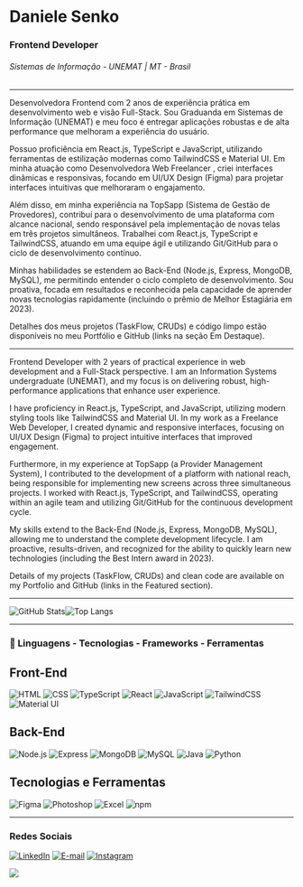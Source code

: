 # Daniele Senko

### Frontend Developer 
###### Sistemas de Informação - UNEMAT | MT - Brasil

___

Desenvolvedora Frontend com 2 anos de experiência prática em desenvolvimento web e visão Full-Stack. Sou Graduanda em Sistemas de Informação (UNEMAT) e meu foco é entregar aplicações robustas e de alta performance que melhoram a experiência do usuário.

Possuo proficiência em React.js, TypeScript e JavaScript, utilizando ferramentas de estilização modernas como TailwindCSS e Material UI. Em minha atuação como Desenvolvedora Web Freelancer , criei interfaces dinâmicas e responsivas, focando em UI/UX Design (Figma) para projetar interfaces intuitivas que melhoraram o engajamento.

Além disso, em minha experiência na TopSapp (Sistema de Gestão de Provedores), contribuí para o desenvolvimento de uma plataforma com alcance nacional, sendo responsável pela implementação de novas telas em três projetos simultâneos. Trabalhei com React.js, TypeScript e TailwindCSS, atuando em uma equipe ágil e utilizando Git/GitHub para o ciclo de desenvolvimento contínuo.

Minhas habilidades se estendem ao Back-End (Node.js, Express, MongoDB, MySQL), me permitindo entender o ciclo completo de desenvolvimento. Sou proativa, focada em resultados e reconhecida pela capacidade de aprender novas tecnologias rapidamente (incluindo o prêmio de Melhor Estagiária em 2023).

Detalhes dos meus projetos (TaskFlow, CRUDs) e código limpo estão disponíveis no meu Portfólio e GitHub (links na seção Em Destaque).

___

Frontend Developer with 2 years of practical experience in web development and a Full-Stack perspective. I am an Information Systems undergraduate (UNEMAT), and my focus is on delivering robust, high-performance applications that enhance user experience.

I have proficiency in React.js, TypeScript, and JavaScript, utilizing modern styling tools like TailwindCSS and Material UI. In my work as a Freelance Web Developer, I created dynamic and responsive interfaces, focusing on UI/UX Design (Figma) to project intuitive interfaces that improved engagement.

Furthermore, in my experience at TopSapp (a Provider Management System), I contributed to the development of a platform with national reach, being responsible for implementing new screens across three simultaneous projects. I worked with React.js, TypeScript, and TailwindCSS, operating within an agile team and utilizing Git/GitHub for the continuous development cycle.

My skills extend to the Back-End (Node.js, Express, MongoDB, MySQL), allowing me to understand the complete development lifecycle. I am proactive, results-driven, and recognized for the ability to quickly learn new technologies (including the Best Intern award in 2023).

Details of my projects (TaskFlow, CRUDs) and clean code are available on my Portfolio and GitHub (links in the Featured section).
___
![GitHub Stats](https://github-readme-stats.vercel.app/api?username=daniele-senko&theme=transparent&bg_color=000&border_color=be7abb&show_icons=true&icon_color=e0bcdd&title_color=be7abb&text_color=FFF)![Top Langs](https://github-readme-stats-git-masterrstaa-rickstaa.vercel.app/api/top-langs/?username=daniele-senko&bg_color=000&border_color=be7abb&title_color=be7abb&text_color=e0bcdd)
____
### 🚀 Linguagens - Tecnologias - Frameworks - Ferramentas

## Front-End
![HTML](https://img.shields.io/badge/html-%23000000.svg?style=for-the-badge&logo=html5&logoColor=e0bcdd)
![CSS](https://img.shields.io/badge/css-%23000000.svg?style=for-the-badge&logo=css3&logoColor=e0bcdd)
![TypeScript](https://img.shields.io/badge/typescript-%23000000.svg?style=for-the-badge&logo=typescript&logoColor=e0bcdd)
![React](https://img.shields.io/badge/react-%23000000.svg?style=for-the-badge&logo=react&logoColor=e0bcdd)
![JavaScript](https://img.shields.io/badge/javascript-%23000000.svg?style=for-the-badge&logo=javascript&logoColor=e0bcdd)
![TailwindCSS](https://img.shields.io/badge/tailwind%20CSS-%23000000.svg?style=for-the-badge&logo=tailwindcss&logoColor=e0bcdd)
![Material UI](https://img.shields.io/badge/material%20UI-%23000000.svg?style=for-the-badge&logo=mui&logoColor=e0bcdd)

## Back-End
![Node.js](https://img.shields.io/badge/node-%23000000.svg?style=for-the-badge&logo=nodedotjs&logoColor=e0bcdd)
![Express](https://img.shields.io/badge/express-%23000000.svg?style=for-the-badge&logo=express&logoColor=e0bcdd)
![MongoDB](https://img.shields.io/badge/mongodb-%23000000.svg?style=for-the-badge&logo=mongodb&logoColor=e0bcdd)
![MySQL](https://img.shields.io/badge/mysql-%23000000.svg?style=for-the-badge&logo=mysql&logoColor=e0bcdd)
![Java](https://img.shields.io/badge/java-%23000000.svg?style=for-the-badge&logo=openjdk&logoColor=e0bcdd)
![Python](https://img.shields.io/badge/python-%23000000.svg?style=for-the-badge&logo=python&logoColor=e0bcdd)

## Tecnologias e Ferramentas
![Figma](https://img.shields.io/badge/figma-%23000000.svg?style=for-the-badge&logo=figma&logoColor=e0bcdd)
![Photoshop](https://img.shields.io/badge/photoshop-%23000000.svg?style=for-the-badge&logo=adobephotoshop&logoColor=e0bcdd)
![Excel](https://img.shields.io/badge/excel-%23000000.svg?style=for-the-badge&logo=microsoftexcel&logoColor=e0bcdd) 
![npm](https://img.shields.io/badge/npm-%23000000.svg?style=for-the-badge&logo=npm&logoColor=e0bcdd)

___
### Redes Sociais

[![LinkedIn](https://img.shields.io/badge/LinkedIn-100000?style=for-the-badge&logo=linkedin&logoColor=e0bcdd)](https://www.linkedin.com/in/daniele-senko/)
[![E-mail](https://img.shields.io/badge/-Email-100000?style=for-the-badge&logo=microsoft-outlook&logoColor=e0bcdd)](mailto:danielesenko@hotmail.com)
[![Instagram](https://img.shields.io/badge/Instagram-100000?style=for-the-badge&logo=github&logoColor=e0bcdd)](https://www.instagram.com/danielesenko/)

<a href="https://visitorbadge.io/status?path=https%3A%2F%2Fgithub.com%2daniele-senko"><img src="https://api.visitorbadge.io/api/combined?path=https%3A%2F%2Fgithub.com%2daniele-senko&label=Visitantes%20(HOJE%2FTotal)&labelColor=%235b187e&countColor=%235b187e&labelStyle=upper" /></a>
